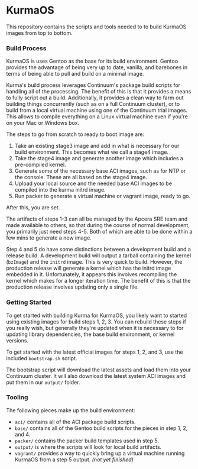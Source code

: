 # KurmaOS

This repository contains the scripts and tools needed to to build KurmaOS
images from top to bottom.

### Build Process

KurmaOS is uses Gentoo as the base for its build environment. Gentoo provides
the advantage of being very up to date, vanilla, and barebones in terms of being
able to pull and build on a minimal image.

Kurma's build process leverages Continuum's package build scripts for handling
all of the processing. The benefit of this is that it provides a means to fully
script out a build. Additionally, it provides a clean way to farm out building
things concurrently (such as on a full Continuum cluster), or to build from a
local virtual machine using one of the Continuum trial images. This allows to
compile everything on a Linux virtual machine even if you're on your Mac or
Windows box.

The steps to go from scratch to ready to boot image are:

1. Take an existing stage3 image and add in what is necessary for our build
   environment. This becomes what we call a stage4 image.
1. Take the stage4 image and generate another image which includes a
   pre-compiled kernel.
1. Generate some of the necessary base ACI images, such as for NTP or the
   console. These are all based on the stage4 image.
1. Upload your local source and the needed base ACI images to be compiled into
   the kurma initrd image.
1. Run packer to generate a virtual machine or vagrant image, ready to go.

After this, you are set.

The artifacts of steps 1-3 can all be managed by the Apcera SRE team and made
available to others, so that during the course of normal development, you
primarily just need steps 4-5. Both of which are able to be done within a few
mins to generate a new image.

Step 4 and 5 do have some distinctions between a development build and a release
build. A development build will output a tarball containing the kernel
(`bzImage`) and the `initrd` image. This is very quick to build. However, the
production release will generate a kernel which has the initrd image embedded in
it. Unfortunately, it appears this involves recompiling the kernel which makes
for a longer iteration time. The benefit of this is that the production release
involves updating only a single file.

### Getting Started

To get started with building Kurma for KurmaOS, you likely want to started using
existing images for build steps 1, 2, 3. You can rebuild these steps if you
really wish, but generally they're updated when it is necessary to for updating
library dependencies, the base build environment, or kernel versions.

To get started with the latest official images for steps 1, 2, and 3, use the
included `bootstrap.sh` script.

The bootstrap script will download the latest assets and load them into your
Continuum cluster. It will also download the latest system ACI images and put
them in our `output/` folder.

### Tooling

The following pieces make up the build environment:

* `aci/` contains all of the ACI package build scripts.
* `base/` contains all of the Gentoo build scripts for the pieces in step 1, 2,
  and 4.
* `packer/` contains the packer build templates used in step 5.
* `output/` is where the scripts will look for local build artifacts.
* `vagrant/` provides a way to quickly bring up a virtual machine running
  KurmaOS from a step 5 output. *(not yet finished)*
